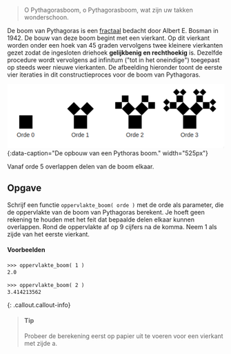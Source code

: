 > O Pythagorasboom, o Pythagorasboom, wat zijn uw takken wonderschoon.

De boom van Pythagoras is een <a href="https://nl.wikipedia.org/wiki/Fractal" target="_blank">fractaal</a> bedacht door Albert E. Bosman in 1942. De bouw van deze boom begint met een vierkant. Op dit vierkant worden onder een hoek van 45 graden vervolgens twee kleinere vierkanten gezet zodat de ingesloten driehoek **gelijkbenig en rechthoekig** is. Dezelfde procedure wordt vervolgens ad infinitum ("tot in het oneindige") toegepast op steeds weer nieuwe vierkanten. De afbeelding hieronder toont de eerste vier iteraties in dit constructieproces voor de boom van Pythagoras. 

![De opbouw van een Pythoras boom.](media/boom.png "Afbeelding door Saperaud op Wikimedia."){:data-caption="De opbouw van een Pythoras boom." width="525px"}

Vanaf orde 5 overlappen delen van de boom elkaar.

## Opgave
Schrijf een functie `oppervlakte_boom( orde )` met de orde als parameter, die de oppervlakte van de boom van Pythagoras berekent. Je hoeft geen rekening te houden met het feit dat bepaalde delen elkaar kunnen overlappen. Rond de oppervlakte af op 9 cijfers na de komma. Neem 1 als zijde van het eerste vierkant.

#### Voorbeelden
```
>>> oppervlakte_boom( 1 )
2.0
```
```
>>> oppervlakte_boom( 2 )
3.414213562
```

{: .callout.callout-info}
> #### Tip
> Probeer de berekening eerst op papier uit te voeren voor een vierkant met zijde a.